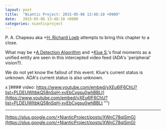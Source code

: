 ```yaml
---
layout: post
title:  "Niantic Project: 2015-05-06 13:48:10 +0900"
date:   2015-05-06 13:48:10 +0900
categories: nianticproject
---
```

P. A. Chapeau aka +[H. Richard Loeb](https://plus.google.com/117506125229608138804 "") attempts to bring this chapter to a close. 

What may be +[A Detection Algorithm](https://plus.google.com/114076692022231059864 "") and +[Klue S.](https://plus.google.com/110350977702120778591 "")'s final moments as a unified entity are seen in this intercepted video feed (ADA's 'peripheral' vision?).

We do not yet know the fallout of this event. Klue's current status is unknown. ADA's current status is also unknown.

x
[#### video: https://www.youtube.com/embed/yXEu6lF6ChU?list=PLDEUWItbkQ58nSqH-xyEbCxgsu0whBBLt](https://www.youtube.com/embed/yXEu6lF6ChU?list=PLDEUWItbkQ58nSqH-xyEbCxgsu0whBBLt "")
- - -
[https://plus.google.com/+NianticProject/posts/XWnC78qiSmG](https://plus.google.com/+NianticProject/posts/XWnC78qiSmG)
